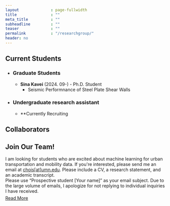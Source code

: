 ```yaml
---
layout              : page-fullwidth
title               : ""
meta_title          : ""
subheadline         : ""
teaser              : ""
permalink           : "/researchgroup/"
header: no
---
```




## Current Students 
- ### Graduate Students
  - **Sina Kavei** (2024. 09-) - Ph.D. Student
    - Seismic Performnance of Steel Plate Shear Walls


- ### Undergraduate research assistant
  - **Currently Recruiting

<!-- Sicong Jiang (2021. 09-) Ph.D. Student at McGill University (co-supervised with Prof. Lijun Sun) -->
<!-- - Pouya Parsa (2024.09-) Master Student -->

## Collaborators
<!-- 
- [Hwasoo Yeo (KAIST)](https://www.aimobility.kaist.ac.kr/)
- [Lijun Sun (McGill University)](https://lijunsun.github.io/)
- [Jiwon Kim (University of Queensland)](https://researchers.uq.edu.au/researcher/10269)
- [Nicolas Saunier (Polytechnique Montreal)](http://n.saunier.free.fr/saunier/)
- [Jinwoo Lee (KAIST)](https://lee.kaist.ac.kr/home)
- Sehyun Tak (KOTI)
- Donghoun Lee (Sejong University)
- [Soomin Woo (Konkuk University)](https://www.thesemlab.com/) -->

<!-- - Zhihao Zheng (McGill University)
- Zhixiong Jin (Gustave-Eiffel University)
- Sohyeong Kim (EPFL) -->

## Join Our Team!
<div>
    <p style="margin-bottom:5px;">
        I am looking for students who are excited about machine learning for urban transportation and mobility data. If you're interested, please send me an email at <a href="mailto:chois@umn.edu">chois[at]umn.edu</a>. Please include a CV, a research statement, and an academic transcript.
        <br>
        Please use “Prospective student [Your name]” as your email subject. Due to the large volume of emails, I apologize for not replying to individual inquiries I have received.
    </p>
    <div class="text-right">
        <a href="/news/230607">Read More</a>
    </div>
</div>


<!-- ## Alumni -->
